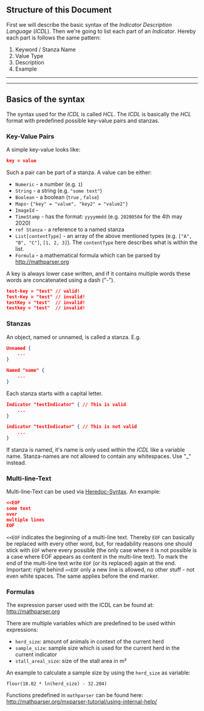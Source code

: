 ## Structure of this Document

First we will describe the basic syntax of the *Indicator Description Language* (*ICDL*). Then we're going to list each part of an *Indicator*.  Hereby each part is follows the same pattern:

1. Keyword / Stanza Name
2. Value Type
3. Description
4. Example

---

---

## Basics of the syntax

The syntax used for the *ICDL* is called *HCL*. The *ICDL* is basically the *HCL* format with predefined possible key-value pairs and stanzas.

### Key-Value Pairs
A simple key-value looks like:
```json
key = value
```
Such a pair can be part of a stanza. A value can be either:
* `Numeric` - a number (e.g. `1`)
* `String` - a string (e.g. `"some text"`)
* `Boolean` - a boolean (`true` , `false`)
* `Maps`- `{"key" = "value", "key2" = "value2"}`
* `ImageId` - 
* `TimeStamp` - has the format: `yyyymmdd` (e.g. `20200504` for the 4th may 2020)
* `ref Stanza` - a reference to a named stanza
* `List[contentType]` - an array of the above mentioned types (e.g. `["A", "B", "C"]`, `[1, 2, 3]`). The `contentType` here describes what is within the list.
* `Formula` - a mathematical formula which can be parsed by http://mathparser.org

A key is always lower case written, and if it contains multiple words these words are concatenated using a dash ("-"). 

```json
test-key = "test" // valid!
Test-Key = "test" // invalid!
testKey = "test"  // invalid!
testkey = "test"  // invalid!

```



### Stanzas
An object, named or unnamed, is called a stanza. E.g.
```json
Unnamed {
    ...
}

Named "name" {
    ...
}
```

Each stanza starts with a capital letter.

```json
Indicator "testIndicator" { // This is valid
    ...
}

indicator "testIndicator" { // This is not valid
    ...
}
```

If stanza is named, it's name is only used within the *ICDL* like a variable name. Stanza-names are not allowed to contain any whitespaces. Use "_" instead.



### Multi-line-Text

Multi-line-Text can be used via [Heredoc-Syntax](https://de.wikipedia.org/wiki/Heredoc). An example:

```json
<<EOF
some text
over
multiple lines
EOF
```

`<<EOF` indicates the beginning of a multi-line text. Thereby `EOF` can basically be replaced with every other word, but, for readability reasons one should stick with `EOF` where every possible (the only case where it is not possible is a case where EOF appears as content in the multi-line text). To mark the end of the multi-line text write `EOF` (or its replaced) again at the end. Important: right behind `<<EOF` only a new line is allowed, no other stuff - not even white spaces.  The same applies before the end marker.

### Formulas

The expression parser used with the ICDL can be found at: http://mathparser.org

There are multiple variables which are predefined to be used within expressions:

- `herd_size`: amount of animals in context of the current herd
- `sample_size`:  sample size which is used for the current herd in the current indicator
- `stall_areal_size`:  size of the stall area in m²

An example to calculate a sample size by using the `herd_size` as variable:

```
floor(18.02 * ln(herd_size) - 32.204)
```

Functions predefined in `mathparser` can be found here:  http://mathparser.org/mxparser-tutorial/using-internal-help/